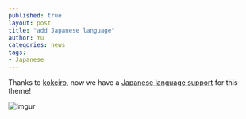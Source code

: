 ```yaml
---
published: true
layout: post
title: "add Japanese language"
author: Yu
categories: news
tags:
- Japanese
---
```


Thanks to [kokeiro](http://kokeiro001.github.io/), now we have a [Japanese language support](https://github.com/yulijia/freshman21/pull/16 "Pull requests") for this theme!

![Imgur](http://i.imgur.com/yRaeWVH.png)
